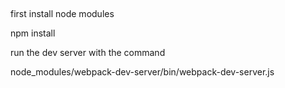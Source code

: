 ##

first install node modules

npm install

run the dev server with the command

node_modules/webpack-dev-server/bin/webpack-dev-server.js
